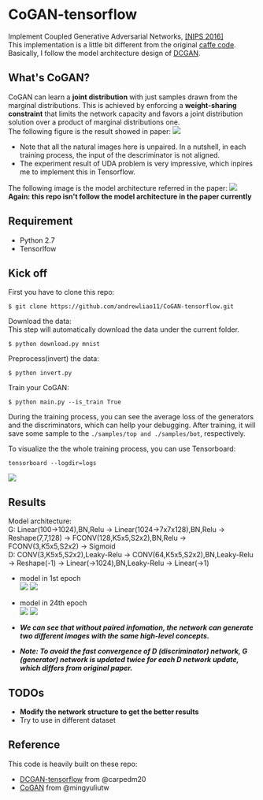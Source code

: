 # CoGAN-tensorflow
Implement Coupled Generative Adversarial Networks, [[NIPS 2016]](https://arxiv.org/abs/1606.07536)   
This implementation is a little bit different from the original [caffe code](https://github.com/mingyuliutw/CoGAN). Basically, I follow the model architecture design of [DCGAN](https://arxiv.org/abs/1511.06434).

## What's CoGAN?
CoGAN can learn a **joint distribution** with just samples drawn from the marginal distributions. This is achieved by enforcing a **weight-sharing constraint** that limits the network capacity and favors a joint distribution solution over a product of marginal distributions one.   
The following figure is the result showed in paper:
![](https://github.com/andrewliao11/CoGAN-tensorflow/blob/master/asset/illustration.png?raw=true)

- Note that all the natural images here is unpaired. In a nutshell, in each training process, the input of the descriminator is not aligned.
- The experiment result of UDA problem is very impressive, which inpires me to implement this in Tensorflow.

The following image is the model architecture referred in the paper:
![](https://github.com/andrewliao11/CoGAN-tensorflow/blob/master/asset/network.png?raw=true)   
**Again: this repo isn't follow the model architecture in the paper currently**

## Requirement

- Python 2.7
- Tensorlfow

## Kick off
First you have to clone this repo:
```
$ git clone https://github.com/andrewliao11/CoGAN-tensorflow.git
```
Download the data:   
This step will automatically download the data under the current folder.
```
$ python download.py mnist
```
Preprocess(invert) the data:
```
$ python invert.py 
```
Train your CoGAN:
```
$ python main.py --is_train True
```
During the training process, you can see the average loss of the generators and the discriminators, which can hellp your debugging. After training, it will save some sample to the ```./samples/top and ./samples/bot```, respectively. 

To visualize the the whole training process, you can use Tensorboard:
```
tensorboard --logdir=logs
```
![](https://github.com/andrewliao11/CoGAN-tensorflow/blob/master/asset/vis.png?raw=true)

## Results

Model architecture:   
G: Linear(100->1024),BN,Relu -> Linear(1024->7x7x128),BN,Relu -> Reshape(7,7,128) -> FCONV(128,K5x5,S2x2),BN,Relu -> FCONV(3,K5x5,S2x2) -> Sigmoid   
D: CONV(3,K5x5,S2x2),Leaky-Relu -> CONV(64,K5x5,S2x2),BN,Leaky-Relu -> Reshape(-1) -> Linear(->1024),BN,Leaky-Relu -> Linear(->1)

- model in 1st epoch   
![](https://github.com/andrewliao11/CoGAN-tensorflow/blob/master/asset/top_train_01_0453.png?raw=true)
![](https://github.com/andrewliao11/CoGAN-tensorflow/blob/master/asset/bot_train_01_0453.png?raw=true)

- model in 24th epoch   
![](https://github.com/andrewliao11/CoGAN-tensorflow/blob/master/asset/top_train_24_0495.png?raw=true)
![](https://github.com/andrewliao11/CoGAN-tensorflow/blob/master/asset/bot_train_24_0495.png?raw=true)

- ***We can see that without paired infomation, the network can generate two different images with the same high-level concepts.***   
- ***Note: To avoid the fast convergence of D (discriminator) network, G (generator) network is updated twice for each D network update, which differs from original paper.***


## TODOs

- **Modify the network structure to get the better results**
- Try to use in different dataset

## Reference
This code is heavily built on these repo:   
- [DCGAN-tensorflow](https://github.com/carpedm20/DCGAN-tensorflow) from @carpedm20 
- [CoGAN](https://github.com/mingyuliutw/CoGAN) from @mingyuliutw

